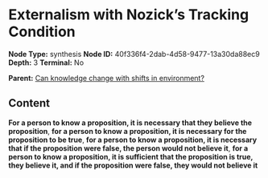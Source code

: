 # Externalism with Nozick’s Tracking Condition

**Node Type:** synthesis
**Node ID:** 40f336f4-2dab-4d58-9477-13a30da88ec9
**Depth:** 3
**Terminal:** No

**Parent:** [Can knowledge change with shifts in environment?](can-knowledge-change-with-shifts-in-environment.md)

## Content

**For a person to know a proposition, it is necessary that they believe the proposition**, **for a person to know a proposition, it is necessary for the proposition to be true**, **for a person to know a proposition, it is necessary that if the proposition were false, the person would not believe it**, **for a person to know a proposition, it is sufficient that the proposition is true, they believe it, and if the proposition were false, they would not believe it**
